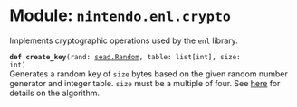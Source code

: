 
# Module: <code>nintendo.enl.crypto</code>

Implements cryptographic operations used by the `enl` library.

<code>**def create_key**(rand: [sead.Random](../../sead#random), table: list[int], size: int)</code><br>
<span class="docs">Generates a random key of `size` bytes based on the given random number generator and integer table. `size` must be a multiple of four. See [here](https://github.com/kinnay/nintendo/wiki/ENL-Key-Generation) for details on the algorithm.</span>
